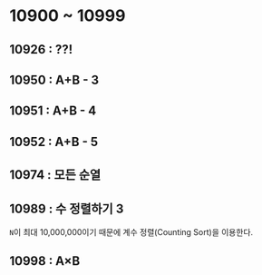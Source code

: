 # 10900 ~ 10999


## 10926 : ??!

## 10950 : A+B - 3

## 10951 : A+B - 4

## 10952 : A+B - 5

## 10974 : 모든 순열

## 10989 : 수 정렬하기 3
`N`이 최대 10,000,000이기 때문에 계수 정렬(Counting Sort)을 이용한다.

## 10998 : A×B
